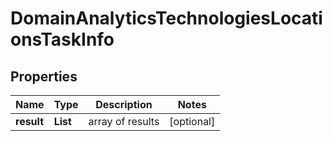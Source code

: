 # DomainAnalyticsTechnologiesLocationsTaskInfo


## Properties

| Name | Type | Description | Notes |
|------------ | ------------- | ------------- | -------------|
**result** | **List<DomainAnalyticsTechnologiesLocationsResultInfo>** | array of results |[optional]|